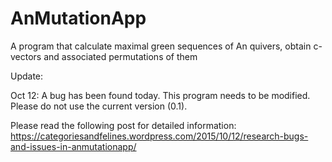 # AnMutationApp
A program that calculate maximal green sequences of An quivers, obtain c-vectors and associated permutations of them

Update:

Oct 12: A bug has been found today. This program needs to be modified. Please do not use the current version (0.1).

Please read the following post for detailed information: https://categoriesandfelines.wordpress.com/2015/10/12/research-bugs-and-issues-in-anmutationapp/
